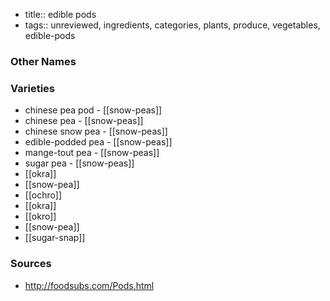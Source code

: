 - title:: edible pods
- tags:: unreviewed, ingredients, categories, plants, produce, vegetables, edible-pods


### Other Names


### Varieties

* chinese pea pod - [[snow-peas]]
* chinese pea - [[snow-peas]]
* chinese snow pea - [[snow-peas]]
* edible-podded pea - [[snow-peas]]
* mange-tout pea - [[snow-peas]]
* sugar pea - [[snow-peas]]
* [[okra]]
* [[snow-pea]]
* [[ochro]]
* [[okra]]
* [[okro]]
* [[snow-pea]]
* [[sugar-snap]]

### Sources
* http://foodsubs.com/Pods.html
